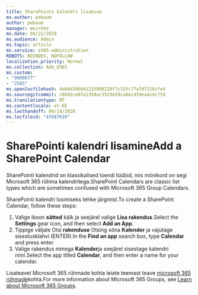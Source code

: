 ```yaml
---
title: SharePointi kalendri lisamine
ms.author: pebaum
author: pebaum
manager: mnirkhe
ms.date: 04/21/2020
ms.audience: Admin
ms.topic: article
ms.service: o365-administration
ROBOTS: NOINDEX, NOFOLLOW
localization_priority: Normal
ms.collection: Adm_O365
ms.custom:
- "9000677"
- "2585"
ms.openlocfilehash: 4a0dd39bbb1215008220f7c15fc77a7d7216cfe4
ms.sourcegitcommit: c6692ce0fa1358ec3529e59ca0ecdfdea4cdc759
ms.translationtype: MT
ms.contentlocale: et-EE
ms.lasthandoff: 09/14/2020
ms.locfileid: "47687610"
---
```

# <a name="add-a-sharepoint-calendar"></a><span data-ttu-id="d2155-102">SharePointi kalendri lisamine</span><span class="sxs-lookup"><span data-stu-id="d2155-102">Add a SharePoint Calendar</span></span>

<span data-ttu-id="d2155-103">SharePointi kalendrid on klassikalised loendi tüübid, mis mõnikord on segi Microsoft 365 rühma kalendritega.</span><span class="sxs-lookup"><span data-stu-id="d2155-103">SharePoint Calendars are classic list types which are sometimes confused with Microsoft 365 Group Calendars.</span></span>
 
<span data-ttu-id="d2155-104">SharePointi kalendri loomiseks tehke järgmist.</span><span class="sxs-lookup"><span data-stu-id="d2155-104">To create a SharePoint Calendar, follow these steps:</span></span>
 
1.  <span data-ttu-id="d2155-105">Valige ikoon **sätted** käik ja seejärel valige **Lisa rakendus**.</span><span class="sxs-lookup"><span data-stu-id="d2155-105">Select the **Settings** gear icon, and then select **Add an App**.</span></span>
2.  <span data-ttu-id="d2155-106">Tippige väljale Otsi **rakenduse** Otsing sõna **Kalender** ja vajutage sisestusklahvi (ENTER).</span><span class="sxs-lookup"><span data-stu-id="d2155-106">In the **Find an app** search box, type **Calendar** and press enter.</span></span>
3.  <span data-ttu-id="d2155-107">Valige rakendus nimega **Kalender**ja seejärel sisestage kalendri nimi.</span><span class="sxs-lookup"><span data-stu-id="d2155-107">Select the app titled **Calendar**, and then enter a name for your calendar.</span></span>

<span data-ttu-id="d2155-108">Lisateavet Microsoft 365 rühmade kohta leiate teemast teave [microsoft 365 rühmade](https://support.office.com/article/Learn-about-Office-365-groups-b565caa1-5c40-40ef-9915-60fdb2d97fa2)kohta.</span><span class="sxs-lookup"><span data-stu-id="d2155-108">For more information about Microsoft 365 Groups, see [Learn about Microsoft 365 Groups](https://support.office.com/article/Learn-about-Office-365-groups-b565caa1-5c40-40ef-9915-60fdb2d97fa2).</span></span>

